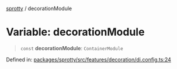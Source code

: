 
[sprotty](../globals) / decorationModule

# Variable: decorationModule

> `const` **decorationModule**: `ContainerModule`

Defined in: [packages/sprotty/src/features/decoration/di.config.ts:24](https://github.com/eclipse-sprotty/sprotty/blob/f9b2433481cc27a1ac0c92d525a92039ae7f6c76/packages/sprotty/src/features/decoration/di.config.ts#L24)
